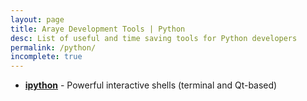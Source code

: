 ```yaml
---
layout: page
title: Araye Development Tools | Python
desc: List of useful and time saving tools for Python developers
permalink: /python/
incomplete: true
---
```


*   [**ipython**](http://ipython.org/) - Powerful interactive shells (terminal and Qt-based)

